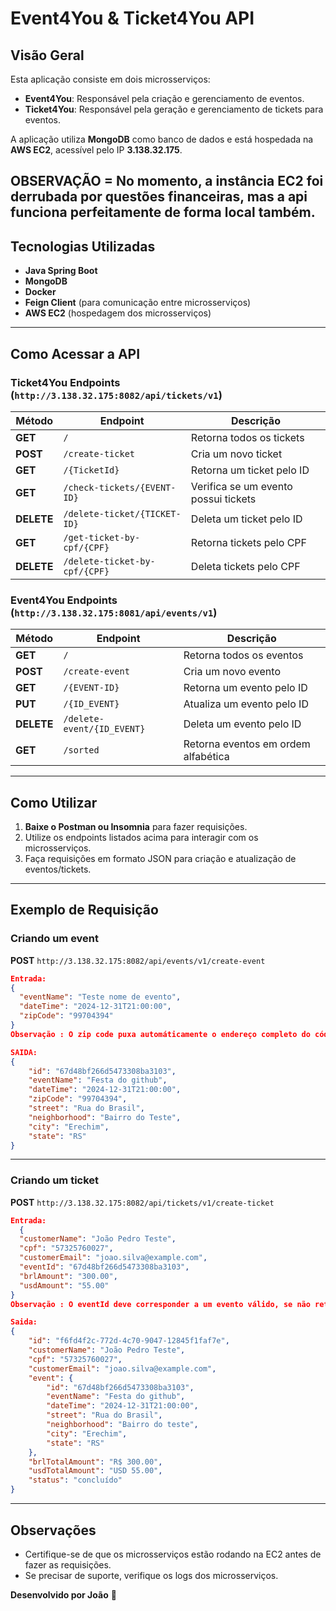 # Event4You & Ticket4You API

## Visão Geral

Esta aplicação consiste em dois microsserviços:

- **Event4You**: Responsável pela criação e gerenciamento de eventos.
- **Ticket4You**: Responsável pela geração e gerenciamento de tickets para eventos.

A aplicação utiliza **MongoDB** como banco de dados e está hospedada na **AWS EC2**, acessível pelo IP **3.138.32.175**.

OBSERVAÇÃO = No momento, a instância EC2 foi derrubada por questões financeiras, mas a api funciona perfeitamente de forma local também.
---

## Tecnologias Utilizadas

- **Java Spring Boot**
- **MongoDB**
- **Docker**
- **Feign Client** (para comunicação entre microsserviços)
- **AWS EC2** (hospedagem dos microsserviços)

---

## Como Acessar a API

### Ticket4You Endpoints (`http://3.138.32.175:8082/api/tickets/v1`)

| Método     | Endpoint                      | Descrição                            |
| ---------- | ----------------------------- | ------------------------------------ |
| **GET**    | `/`                           | Retorna todos os tickets             |
| **POST**   | `/create-ticket`              | Cria um novo ticket                  |
| **GET**    | `/{TicketId}`                 | Retorna um ticket pelo ID            |
| **GET**    | `/check-tickets/{EVENT-ID}`   | Verifica se um evento possui tickets |
| **DELETE** | `/delete-ticket/{TICKET-ID}`  | Deleta um ticket pelo ID             |
| **GET**    | `/get-ticket-by-cpf/{CPF}`    | Retorna tickets pelo CPF             |
| **DELETE** | `/delete-ticket-by-cpf/{CPF}` | Deleta tickets pelo CPF              |

### Event4You Endpoints (`http://3.138.32.175:8081/api/events/v1`)

| Método     | Endpoint                   | Descrição                           |
| ---------- | -------------------------- | ----------------------------------- |
| **GET**    | `/`                        | Retorna todos os eventos            |
| **POST**   | `/create-event`            | Cria um novo evento                 |
| **GET**    | `/{EVENT-ID}`              | Retorna um evento pelo ID           |
| **PUT**    | `/{ID_EVENT}`              | Atualiza um evento pelo ID          |
| **DELETE** | `/delete-event/{ID_EVENT}` | Deleta um evento pelo ID            |
| **GET**    | `/sorted`                  | Retorna eventos em ordem alfabética |

---

## Como Utilizar

1. **Baixe o Postman ou Insomnia** para fazer requisições.
2. Utilize os endpoints listados acima para interagir com os microsserviços.
3. Faça requisições em formato JSON para criação e atualização de eventos/tickets.

---

## Exemplo de Requisição

### Criando um event

**POST** `http://3.138.32.175:8082/api/events/v1/create-event`

```json
Entrada:
{
  "eventName": "Teste nome de evento",
  "dateTime": "2024-12-31T21:00:00",
  "zipCode": "99704394"
}
Observação : O zip code puxa automáticamente o endereço completo do código postal

SAIDA:
{
	"id": "67d48bf266d5473308ba3103",
	"eventName": "Festa do github",
	"dateTime": "2024-12-31T21:00:00",
	"zipCode": "99704394",
	"street": "Rua do Brasil",
	"neighborhood": "Bairro do Teste",
	"city": "Erechim",
	"state": "RS"
}
```

---

### Criando um ticket

**POST** `http://3.138.32.175:8082/api/tickets/v1/create-ticket`

```json
Entrada:
  {
  "customerName": "João Pedro Teste",
  "cpf": "57325760027",
  "customerEmail": "joao.silva@example.com",
  "eventId": "67d48bf266d5473308ba3103",
  "brlAmount": "300.00",
  "usdAmount": "55.00"
}
Observação : O eventId deve corresponder a um evento válido, se não retornará um erro.

Saida:
{
	"id": "f6fd4f2c-772d-4c70-9047-12845f1faf7e",
	"customerName": "João Pedro Teste",
	"cpf": "57325760027",
	"customerEmail": "joao.silva@example.com",
	"event": {
		"id": "67d48bf266d5473308ba3103",
		"eventName": "Festa do github",
		"dateTime": "2024-12-31T21:00:00",
		"street": "Rua do Brasil",
		"neighborhood": "Bairro do teste",
		"city": "Erechim",
		"state": "RS"
	},
	"brlTotalAmount": "R$ 300.00",
	"usdTotalAmount": "USD 55.00",
	"status": "concluído"
}
```

---

## Observações

- Certifique-se de que os microsserviços estão rodando na EC2 antes de fazer as requisições.
- Se precisar de suporte, verifique os logs dos microsserviços.

**Desenvolvido por João** 🚀
